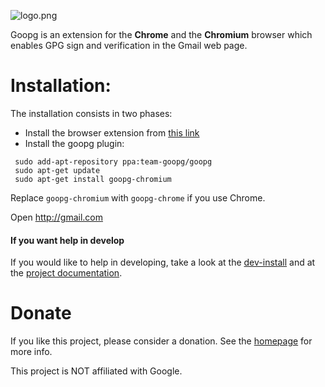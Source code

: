 ![logo.png](http://leoiannacone.github.io/goopg/images/logo.png)

Goopg is an extension for the **Chrome** and the **Chromium** browser which
enables GPG sign and verification in the Gmail web page.

# Installation:
The installation consists in two phases:
 * Install the browser extension from [this link](https://chrome.google.com/webstore/detail/goopg/ifpoaednafmgolabhpjmbimllaoidelg)
 * Install the goopg plugin:
```
 sudo add-apt-repository ppa:team-goopg/goopg
 sudo apt-get update
 sudo apt-get install goopg-chromium
```
 Replace `goopg-chromium` with `goopg-chrome` if you use Chrome.

Open http://gmail.com

#### If you want help in develop

If you would like to help in developing, take a look at the [dev-install](doc/dev-install.md)
and at the [project documentation](doc/project.md).

# Donate
If you like this project, please consider a donation. See the [homepage](http://leoiannacone.github.io/goopg/)
for more info.

This project is NOT affiliated with Google.
